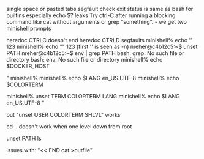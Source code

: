 single space or pasted tabs segfault
check exit status is same as bash for builtins especially
echo $? leaks
Try ctrl-C after running a blocking command like cat without arguments or grep “something“. - we get two minishell prompts

heredoc CTRLC doesn't end
heredoc CTRLD segfaults
minishell% echo '' 123
minishell% echo "" 123
(first '' is seen as -n)
nreher@c4b12c5:~$ unset PATH
nreher@c4b12c5:~$ env | grep PATH
bash: grep: No such file or directory
bash: env: No such file or directory
minishell% echo $DOCKER_HOST

"
minishell% 
minishell% echo $LANG
en_US.UTF-8
minishell% echo $COLORTERM

minishell% unset TERM COLORTERM LANG
minishell% echo $LANG
en_US.UTF-8
"

but "unset USER COLORTERM SHLVL" works


cd .. doesn't work when one level down from root

unset PATH
ls

issues with: "<< END cat >outfile"
